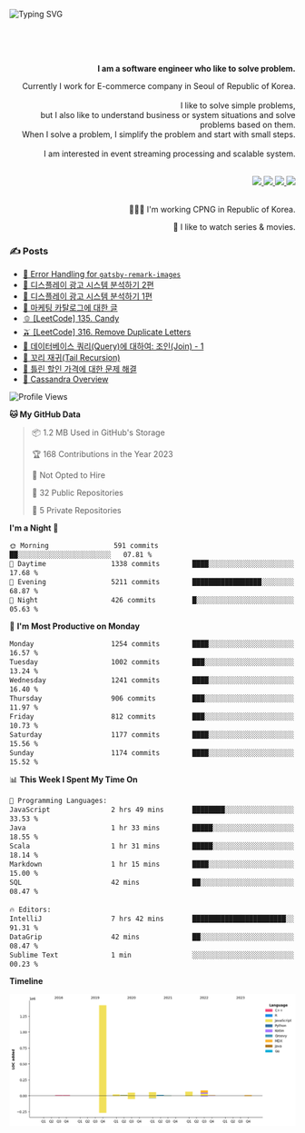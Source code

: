 ![Typing SVG](https://readme-typing-svg.herokuapp.com/?lines=Hello,+I'm+Changkwon+😎&height=150&width=1024&size=40&color=458588&background=282828&center=true&vCenter=true&multiline=false&duration=2000&pause=0)

<div align=right>
  <br/>
  <br/>  
  <br/>
  
  **I am a software engineer who like to solve problem.**<br/>
  
  Currently I work for E-commerce company in Seoul of Republic of Korea.<br/>
  <br/>
  I like to solve simple problems,<br/>
  but I also like to understand business or system situations and solve problems based on them.<br/>
  When I solve a problem, I simplify the problem and start with small steps.<br/>
  <br/>
  I am interested in event streaming processing and scalable system.<br/>
  <br/>
  
  <a href="https://about.spearkkk.dev/" target="_blank">
    <img src="https://img.shields.io/badge/website-305D61.svg?&style=for-the-badge&logo=About.me&logoColor=ffffff&labelColor=305D61&logoWidth=20"/>
  </a>
  <a href="https://www.linkedin.com/in/changkwon-jeong-754376135/" target="_blank">
    <img src="https://img.shields.io/badge/LinkedIn-305D61.svg?&style=for-the-badge&logo=linkedin&logoColor=ffffff&labelColor=305D61&logoWidth=20"/>
  </a>
  <a href="https://about.spearkkk.dev/resume/" target="_blank">
    <img src="https://img.shields.io/badge/resume-305D61.svg?&style=for-the-badge&logo=ReadtheDocs&logoColor=ffffff&labelColor=305D61&logoWidth=20"/>
  </a>
  <a href="https://spearkkk.dev/" target="_blank">
    <img src="https://img.shields.io/badge/blog-305D61.svg?&style=for-the-badge&logo=ReadtheDocs&logoColor=ffffff&labelColor=305D61&logoWidth=20"/>
  </a>
  
  <br/>
  <br/>
  
  👨🏼‍💻 I'm working CPNG in Republic of Korea.
  <br/>
  
  🍿 I like to watch series & movies.
  <br/>

</div>
  
<div align=left>
  
  <div>
    
  ### ✍️ Posts
    
  </div>
  
  <!-- BLOGPOSTS:START -->
- [🍉 Error Handling for `gatsby-remark-images`](https://spearkkk.deverror-handling-for-gatsby-remark-images)
- [🍈 디스플레이 광고 시스템 분석하기 2편](https://spearkkk.devdisplay-advertising-system-analysis-2)
- [🍇 디스플레이 광고 시스템 분석하기 1편](https://spearkkk.devdisplay-advertising-system-analysis-1)
- [🍋 마케팅 카탈로그에 대한 글](https://spearkkk.devabout-marketing-catalog)
- [🫑 [LeetCode] 135. Candy](https://spearkkk.devleetcode-135-candy)
- [🫒 [LeetCode] 316. Remove Duplicate Letters](https://spearkkk.devleetcode-316-remove-duplicate-letters)
- [🍏 데이터베이스 쿼리(Query)에 대하여: 조인(Join) - 1](https://spearkkk.devdatabase-query-join-1)
- [🍒 꼬리 재귀(Tail Recursion)](https://spearkkk.devtail-recursion)
- [🥒 틀린 할인 가격에 대한 문제 해결](https://spearkkk.devtrouble-shooting-about-wrong-price)
- [🍅 Cassandra Overview](https://spearkkk.devcassandra-overview)
<!-- BLOGPOSTS:END -->

  
<!--START_SECTION:waka-->
![Profile Views](http://img.shields.io/badge/Profile%20Views-23-blue)

**🐱 My GitHub Data** 

> 📦 1.2 MB Used in GitHub's Storage 
 > 
> 🏆 168 Contributions in the Year 2023
 > 
> 🚫 Not Opted to Hire
 > 
> 📜 32 Public Repositories 
 > 
> 🔑 5 Private Repositories 
 > 
**I'm a Night 🦉** 

```text
🌞 Morning                591 commits         ██░░░░░░░░░░░░░░░░░░░░░░░   07.81 % 
🌆 Daytime                1338 commits        ████░░░░░░░░░░░░░░░░░░░░░   17.68 % 
🌃 Evening                5211 commits        █████████████████░░░░░░░░   68.87 % 
🌙 Night                  426 commits         █░░░░░░░░░░░░░░░░░░░░░░░░   05.63 % 
```
📅 **I'm Most Productive on Monday** 

```text
Monday                   1254 commits        ████░░░░░░░░░░░░░░░░░░░░░   16.57 % 
Tuesday                  1002 commits        ███░░░░░░░░░░░░░░░░░░░░░░   13.24 % 
Wednesday                1241 commits        ████░░░░░░░░░░░░░░░░░░░░░   16.40 % 
Thursday                 906 commits         ███░░░░░░░░░░░░░░░░░░░░░░   11.97 % 
Friday                   812 commits         ███░░░░░░░░░░░░░░░░░░░░░░   10.73 % 
Saturday                 1177 commits        ████░░░░░░░░░░░░░░░░░░░░░   15.56 % 
Sunday                   1174 commits        ████░░░░░░░░░░░░░░░░░░░░░   15.52 % 
```


📊 **This Week I Spent My Time On** 

```text
💬 Programming Languages: 
JavaScript               2 hrs 49 mins       ████████░░░░░░░░░░░░░░░░░   33.53 % 
Java                     1 hr 33 mins        █████░░░░░░░░░░░░░░░░░░░░   18.55 % 
Scala                    1 hr 31 mins        █████░░░░░░░░░░░░░░░░░░░░   18.14 % 
Markdown                 1 hr 15 mins        ████░░░░░░░░░░░░░░░░░░░░░   15.00 % 
SQL                      42 mins             ██░░░░░░░░░░░░░░░░░░░░░░░   08.47 % 

🔥 Editors: 
IntelliJ                 7 hrs 42 mins       ███████████████████████░░   91.31 % 
DataGrip                 42 mins             ██░░░░░░░░░░░░░░░░░░░░░░░   08.47 % 
Sublime Text             1 min               ░░░░░░░░░░░░░░░░░░░░░░░░░   00.23 % 
```

**Timeline**

![Lines of Code chart](https://raw.githubusercontent.com/spearkkk/spearkkk/main/assets/bar_graph.png)


<!--END_SECTION:waka-->
</div>

